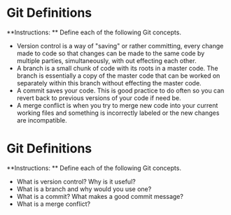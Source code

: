 # Git Definitions

**Instructions: ** Define each of the following Git concepts.

* Version control is a way of "saving" or rather committing, every change made to code so that changes can be made to the same code by multiple parties, simultaneously, with out effecting each other.
* A branch is a small chunk of code with its roots in a master code.  The branch is essentially a  copy of the master code that can be worked on separately within this branch without effecting the master code.
* A commit saves your code. This is good practice to do often so you can revert back to previous versions of your code if need be.
* A merge conflict is when you try to merge new code into your current working files and something is incorrectly labeled or the new changes are incompatible.

# Git Definitions

**Instructions: ** Define each of the following Git concepts.

* What is version control?  Why is it useful?
* What is a branch and why would you use one?
* What is a commit? What makes a good commit message?
* What is a merge conflict?